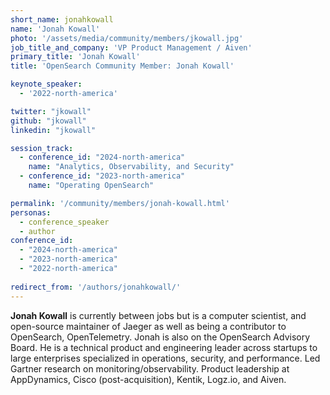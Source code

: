 ```yaml
---
short_name: jonahkowall
name: 'Jonah Kowall'
photo: '/assets/media/community/members/jkowall.jpg'
job_title_and_company: 'VP Product Management / Aiven'
primary_title: 'Jonah Kowall'
title: 'OpenSearch Community Member: Jonah Kowall'

keynote_speaker:
  - '2022-north-america'

twitter: "jkowall"
github: "jkowall"
linkedin: "jkowall"

session_track: 
  - conference_id: "2024-north-america"
    name: "Analytics, Observability, and Security"
  - conference_id: "2023-north-america"
    name: "Operating OpenSearch"

permalink: '/community/members/jonah-kowall.html'
personas:
  - conference_speaker
  - author
conference_id:
  - "2024-north-america"
  - "2023-north-america"
  - "2022-north-america"
  
redirect_from: '/authors/jonahkowall/'
---
```


**Jonah Kowall** is currently between jobs but is a computer scientist, and open-source maintainer of Jaeger as well as being a contributor to OpenSearch, OpenTelemetry. Jonah is also on the OpenSearch Advisory Board. He is a technical product and engineering leader across startups to large enterprises specialized in operations, security, and performance. Led Gartner research on monitoring/observability. Product leadership at AppDynamics, Cisco (post-acquisition), Kentik, Logz.io, and Aiven.

